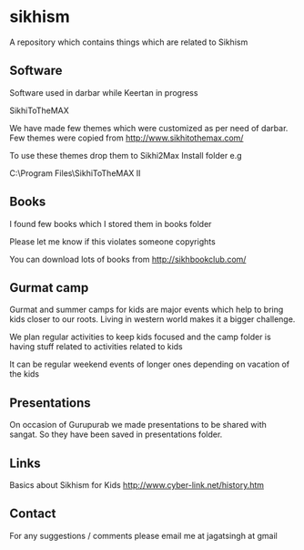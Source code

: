 sikhism
=======

A repository which contains things which are related to Sikhism

## Software

Software used in darbar while Keertan in progress

SikhiToTheMAX

We have made few themes which were customized as per need of darbar.
Few themes were copied from http://www.sikhitothemax.com/

To use these themes drop them to Sikhi2Max Install folder
e.g 

C:\Program Files\SikhiToTheMAX II

## Books

I found few books which I stored them in books folder

Please let me know if this violates someone copyrights

You can download lots of books from
http://sikhbookclub.com/

## Gurmat camp

Gurmat and summer camps for kids are major events which help to bring kids closer to 
our roots. Living in western world makes it a bigger challenge.

We plan regular activities to keep kids focused and the camp folder is having 
stuff related to activities related to kids

It can be regular weekend events of longer ones depending on vacation of the kids

## Presentations

On occasion of Gurupurab we made presentations to be shared with sangat. So they 
have been saved in presentations folder.

## Links

Basics about Sikhism for Kids
http://www.cyber-link.net/history.htm

## Contact

For any suggestions / comments please email me at jagatsingh at gmail 